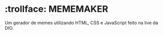 # :trollface: MEMEMAKER

 Um gerador de memes utilizando HTML, CSS e JavaScript feito na live da DIO.

